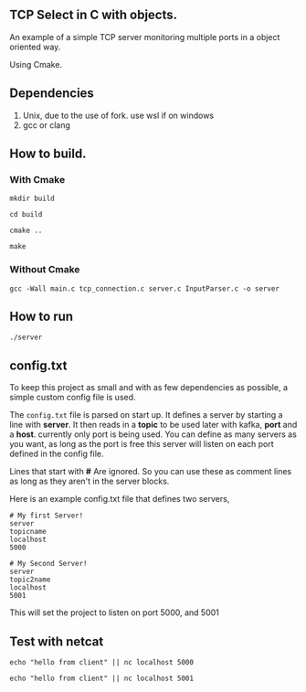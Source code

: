 ## TCP Select in C with objects.

An example of a simple TCP server monitoring multiple ports in a object oriented way.

Using Cmake.

## Dependencies

1. Unix, due to the use of fork. use wsl if on windows
2. gcc or clang

## How to build.

### With Cmake

`mkdir build`

`cd build`

`cmake ..`

`make`

### Without Cmake

`gcc -Wall main.c tcp_connection.c server.c InputParser.c -o server`

## How to run

`./server`

## config.txt
To keep this project as small and with as few dependencies as possible, a simple custom config file is used.

The `config.txt` file is parsed on start up. It defines a server by starting a line with **server**. It then reads in a **topic** to be used later with kafka, **port** and a **host**. currently only port is being used. You can define as many servers as you want, as long as the port is free this server will listen on each port defined in the config file. 

Lines that start with **#** Are ignored. So you can use these as comment lines as long as they aren't in the server blocks.

Here is an example config.txt file that defines two servers,

```
# My first Server!
server
topicname
localhost
5000

# My Second Server!
server
topic2name
localhost
5001
```

This will set the project to listen on port 5000, and 5001


## Test with netcat

`echo "hello from client" || nc localhost 5000`

`echo "hello from client" || nc localhost 5001`
